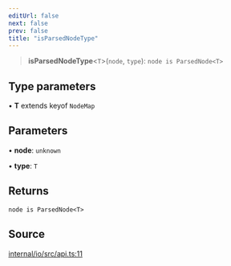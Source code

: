 ```yaml
---
editUrl: false
next: false
prev: false
title: "isParsedNodeType"
---
```


> **isParsedNodeType**\<`T`\>(`node`, `type`): `node is ParsedNode<T>`

## Type parameters

• **T** extends keyof `NodeMap`

## Parameters

• **node**: `unknown`

• **type**: `T`

## Returns

`node is ParsedNode<T>`

## Source

[internal/io/src/api.ts:11](https://github.com/nodenogg-in/alpha-p2p/blob/e46703f/internal/io/src/api.ts#L11)
